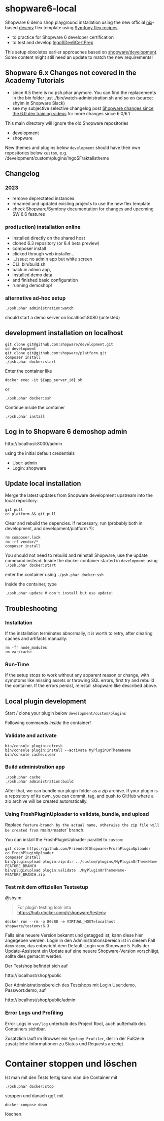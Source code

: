 # shopware6-local

Shopware 6 demo shop playground installation using the new official [nix](https://nixos.org)-based [devenv](https://developer.shopware.com/docs/guides/installation/devenv.html) flex template using [Symfony flex recipes](https://symfony.com/doc/current/quick_tour/flex_recipes.html).

- to practice for Shopware 6 developer certification
- to test and develop [IngoSDev6CertPrep](https://github.com/openmindculture/IngoSDev6CertPrep)

This setup obsoletes earlier approaches based on [shopware/development](https://github.com/shopware/development). Some content might still need an update to match the new requirements!

## Shopware 6.x Changes not covered in the Academy Tutorials

- since 6.5 there is no psh.phar anymore. You can find the replacements in the bin folder just ./bin/watch-administration.sh and so on (source: shyim in Shopware Slack)
- see my subjective selective changelog post [Shopware changes since the 6.0 dev training videos](https://dev.to/ingosteinke/shopware-changes-since-the-60-dev-training-videos-481o) for more changes since 6.0/6.1

This main directory will ignore the old Shopware repositories
- development
- shopware

New themes and plugins below `development`
should have their own repositories below `custom`,
e.g. /development/custom/plugins/IngoSFraktalistheme

## Changelog

### 2023

- remove deprectated instances
- renamed and updated existing projects to use the new flex template
- check Shopware/Symfony documentation for changes and upcoming SW 6.6 features

### prod(uction) installation online

- installed directly on the shared host
- cloned 6.3 repository (or 6.4 beta preview)
- composer install
- clicked through web installer...
- ...issue: no admin app but white screen
- CLI: bin/build.sh
- back in admin app,
- installed demo data
- and finished basic configuration
- running demoshop!

### alternative ad-hoc setup

`./psh.phar administration:watch`

should start a demo server on localhost:8080 (untested)

## development installation on localhost

```
git clone git@github.com:shopware/development.git
cd development
git clone git@github.com:shopware/platform.git
composer install
./psh.phar docker:start
```

Enter the container like

```
docker exec -it ${app_server_id} sh
```

or

```
./psh.phar docker:ssh
```
Continue inside the container

```
./psh.phar install
```

## Log in to Shopware 6 demoshop admin

http://localhost:8000/admin 

using the initial default credentials

- User: admin
- Login: shopware

## Update local installation

Merge the latest updates from Shopware development upstream into the local repository:

```
git pull
cd platform && git pull
```

Clear and rebuild the depencies.
If necessary, run (probably both in development, and development/platform ?):

```
rm composer.lock
rm -rf vendor/*
composer install
```

You should not need to rebuild and reinstall Shopware, use the update command instead.
Inside the docker container started in `development`
using `./psh.phar docker:start`

enter the container using `./psh.phar docker:ssh`

Inside the container, type

```
./psh.phar update # don't install but use update!
```

## Troubleshooting

### Installation
If the installation terminates abnormally, it is worth to retry, after clearing caches and artifacts manually:

```
rm -fr node_modules
rm var/cache
```

### Run-Time
If the setup stops to work without any apparent reason or change, with symptoms like missing assets or throwing SQL errors, first try and rebuild the container. If the errors persist, reinstall shopware like described above.

## Local plugin development

Start / clone your plugin below
`development/custom/plugins`

Following commands _inside_ the container!

### Validate and activate

```
bin/console plugin:refresh
bin/console plugin:install --activate MyPluginOrThemeName
bin/console cache:clear
```

### Build administration app

```
./psh.phar cache
./psh.phar administration:build
```

After that, we can bundle our plugin folder as a zip archive.
If your plugin is a repository of its own, you can commit, tag, and push to GitHub
where a zip archive will be created automatically. 

### Using FroshPluginUploader to validate, bundle, and upload

Replace `feature-branch by the actual name,
otherwise the zip file will be created from `main` / `master` branch.

You can install the FroshPluginUploader parallel to `custom`:

```
git clone https://github.com/FriendsOfShopware/FroshPluginUploader
cd FroshPluginUploader
composer install
bin/pluginupload plugin:zip:dir ../custom/plugins/MyPluginOrThemeName FEATURE_BRANCH
bin/pluginupload plugin:validate ./MyPluginOrThemeName-FEATURE_BRANCH.zip
```

### Test mit dem  offiziellen Testsetup

@shyim:
> For plugin testing look into https://hub.docker.com/r/shopware/testenv

```
docker run --rm -p 80:80 -e VIRTUAL_HOST=localhost shopware/testenv:6.3
```

Falls eine neuere Version bekannt und getagged ist, kann diese hier angegeben werden.
Login in den Administrationsbereich ist in diesem Fall `demo:demo`, das entpsricht dem Default-Login von Shopware 5.
Falls der Update-Assistent ein Update auf eine neuere Shopware-Version vorschlägt, sollte dies gemacht werden.

Der Testshop befindet sich auf

http://localhost/shop/public

Der Administrationsbereich des Testshops mit Login User:demo, Passwort:demo, auf

http://localhost/shop/public/admin


### Error Logs und Profiling

Error Logs in `var/log` unterhalb des Project Root, auch außerhalb des Containers sichtbar.

Zusätzlich läuft im Browser ein `Symfony Profiler`, der in der Fußzeile
zusätzliche Informationen zu Status und Requests anzeigt.


# Container stoppen und löschen

Ist man mit den Tests fertig kann man die Container mit

```
./psh.phar docker:stop
```

stoppen und danach ggf. mit

```
docker-compose down
```

löschen.
